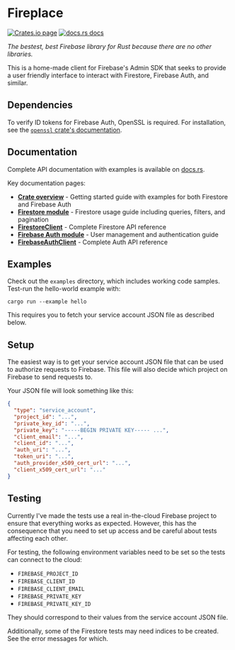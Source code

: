 # Fireplace

[![Crates.io page](https://img.shields.io/crates/v/fireplace.svg?style=flat-square)](https://crates.io/crates/fireplace)
[![docs.rs docs](https://img.shields.io/badge/docs-latest-blue.svg?style=flat-square)](https://docs.rs/fireplace)

*The bestest, best Firebase library for Rust because there are no other libraries.*

This is a home-made client for Firebase's Admin SDK that seeks to provide a user friendly interface to interact with Firestore, Firebase Auth, and similar.

## Dependencies

To verify ID tokens for Firebase Auth, OpenSSL is required. For installation, see the [`openssl` crate's documentation](https://docs.rs/openssl/latest/openssl/index.html).

## Documentation

Complete API documentation with examples is available on [docs.rs](https://docs.rs/fireplace).

Key documentation pages:

- **[Crate overview](https://docs.rs/fireplace)** - Getting started guide with examples for both Firestore and Firebase Auth
- **[Firestore module](https://docs.rs/fireplace/latest/fireplace/firestore/)** - Firestore usage guide including queries, filters, and pagination
- **[FirestoreClient](https://docs.rs/fireplace/latest/fireplace/firestore/client/struct.FirestoreClient.html)** - Complete Firestore API reference
- **[Firebase Auth module](https://docs.rs/fireplace/latest/fireplace/auth/)** - User management and authentication guide
- **[FirebaseAuthClient](https://docs.rs/fireplace/latest/fireplace/auth/struct.FirebaseAuthClient.html)** - Complete Auth API reference

## Examples

Check out the `examples` directory, which includes working code samples. Test-run the hello-world example with:

```
cargo run --example hello
```

This requires you to fetch your service account JSON file as described below.

## Setup

The easiest way is to get your service account JSON file that can be used to authorize requests to Firebase. This file will also decide which project on Firebase to send requests to.

Your JSON file will look something like this:

```json
{
  "type": "service_account",
  "project_id": "...",
  "private_key_id": "...",
  "private_key": "-----BEGIN PRIVATE KEY----- ...",
  "client_email": "...",
  "client_id": "...",
  "auth_uri": "...",
  "token_uri": "...",
  "auth_provider_x509_cert_url": "...",
  "client_x509_cert_url": "..."
}
```

## Testing

Currently I've made the tests use a real in-the-cloud Firebase project to ensure that everything works as expected. However, this has the consequence that you need to set up access and be careful about tests affecting each other.

For testing, the following environment variables need to be set so the tests can connect to the cloud:

- `FIREBASE_PROJECT_ID`
- `FIREBASE_CLIENT_ID`
- `FIREBASE_CLIENT_EMAIL`
- `FIREBASE_PRIVATE_KEY`
- `FIREBASE_PRIVATE_KEY_ID`

They should correspond to their values from the service account JSON file.

Additionally, some of the Firestore tests may need indices to be created. See the error messages for which.

